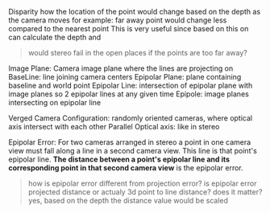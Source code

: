

Disparity
	how the location of the point would change based on the depth as the camera moves
		for example: far away point would change less compared to the nearest point
This is very useful since based on this on can calculate the depth and 
> would stereo fail in the open places if the points are too far away? 

Image Plane:
	Camera image plane where the lines are projecting on
BaseLine:
	line joining camera centers
Epipolar Plane:
	plane containing baseline and world point
Epipolar Line:
	intersection of epipolar plane with image planes
		so 2 epipolar lines at any given time
Epipole:
	image planes intersecting on epipolar line

Verged Camera Configuration:
	randomly oriented cameras, where optical axis intersect with each other
Parallel Optical axis:
	like in stereo

Epipolar Error:
	For two cameras arranged in stereo a point in one camera view must fall along a line in a second camera view. This line is that point's epipolar line. **The distance between a point's epipolar line and its corresponding point in that second camera view** is the epipolar error.

>how is epipolar error different from projection error?
>is epipolar error projected distance or actualy 3d point to line distance? 
>	does it matter? 
>		yes, based on the depth the distance value would be scaled